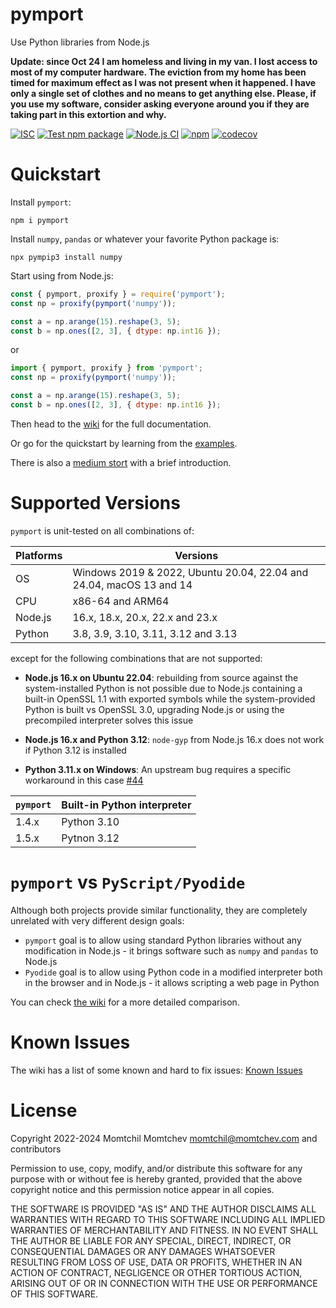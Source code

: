 # pymport

Use Python libraries from Node.js

**Update: since Oct 24 I am homeless and living in my van. I lost access to most of my computer hardware. The eviction from my home has been timed for maximum effect as I was not present when it happened. I have only a single set of clothes and no means to get anything else. Please, if you use my software, consider asking everyone around you if they are taking part in this extortion and why.**

[![ISC](https://img.shields.io/github/license/mmomtchev/pymport)](https://github.com/mmomtchev/pymport/blob/main/LICENSE)
[![Test npm package](https://github.com/mmomtchev/pymport/actions/workflows/test-package.yml/badge.svg)](https://github.com/mmomtchev/pymport/actions/workflows/test-package.yml)
[![Node.js CI](https://github.com/mmomtchev/pymport/actions/workflows/test-dev.yml/badge.svg)](https://github.com/mmomtchev/pymport/actions/workflows/test-dev.yml)
[![npm](https://img.shields.io/npm/v/pymport)](https://www.npmjs.com/package/pymport)
[![codecov](https://codecov.io/gh/mmomtchev/pymport/branch/main/graph/badge.svg?token=pNeJl1Zhmw)](https://codecov.io/gh/mmomtchev/pymport)

# Quickstart

Install `pymport`:
```shell
npm i pymport
```

Install `numpy`, `pandas` or whatever your favorite Python package is:
```shell
npx pympip3 install numpy
```

Start using from Node.js:
```js
const { pymport, proxify } = require('pymport');
const np = proxify(pymport('numpy'));

const a = np.arange(15).reshape(3, 5);
const b = np.ones([2, 3], { dtype: np.int16 });
```

or

```js
import { pymport, proxify } from 'pymport';
const np = proxify(pymport('numpy'));

const a = np.arange(15).reshape(3, 5);
const b = np.ones([2, 3], { dtype: np.int16 });
```

Then head to the [wiki](https://github.com/mmomtchev/pymport/wiki) for the full documentation.

Or go for the quickstart by learning from the [examples](https://github.com/mmomtchev/pymport/tree/main/examples).

There is also a [medium stort](https://medium.com/@mmomtchev/using-numpy-and-pandas-in-node-js-88fe30080938) with a brief introduction.

# Supported Versions

`pymport` is unit-tested on all combinations of:

| Platforms | Versions                                                            |
| --------- | ------------------------------------------------------------------- |
| OS        | Windows 2019 & 2022, Ubuntu 20.04, 22.04 and 24.04, macOS 13 and 14 |
| CPU       | x86-64 and ARM64                                                    |
| Node.js   | 16.x, 18.x, 20.x, 22.x and 23.x                                     |
| Python    | 3.8, 3.9, 3.10, 3.11, 3.12 and 3.13                                 |

except for the following combinations that are not supported:

* **Node.js 16.x on Ubuntu 22.04**: rebuilding from source against the system-installed Python is not possible due to Node.js containing a built-in OpenSSL 1.1 with exported symbols while the system-provided Python is built vs OpenSSL 3.0, upgrading Node.js or using the precompiled interpreter solves this issue

* **Node.js 16.x and Python 3.12**: `node-gyp` from Node.js 16.x does not work if Python 3.12 is installed

* **Python 3.11.x on Windows**: An upstream bug requires a specific workaround in this case [#44](https://github.com/mmomtchev/pymport/issues/44)

| `pymport` | Built-in Python interpreter           |
| --------- | ------------------------------------- |
| 1.4.x     | Python 3.10                           |
| 1.5.x     | Pytnon 3.12                           |

# `pymport` vs `PyScript/Pyodide`

Although both projects provide similar functionality, they are completely unrelated with very different design goals:
* `pymport` goal is to allow using standard Python libraries without any modification in Node.js - it brings software such as `numpy` and `pandas` to Node.js
* `Pyodide` goal is to allow using Python code in a modified interpreter both in the browser and in Node.js - it allows scripting a web page in Python

You can check [the wiki](https://github.com/mmomtchev/pymport/wiki/vs-Pyodide) for a more detailed comparison.

# Known Issues

The wiki has a list of some known and hard to fix issues:
[Known Issues](https://github.com/mmomtchev/pymport/wiki#known-issues)

# License

Copyright 2022-2024 Momtchil Momtchev <momtchil@momtchev.com> and contributors

Permission to use, copy, modify, and/or distribute this software for any purpose with or without fee is hereby granted, provided that the above copyright notice and this permission notice appear in all copies.

THE SOFTWARE IS PROVIDED "AS IS" AND THE AUTHOR DISCLAIMS ALL WARRANTIES WITH REGARD TO THIS SOFTWARE INCLUDING ALL IMPLIED WARRANTIES OF MERCHANTABILITY AND FITNESS. IN NO EVENT SHALL THE AUTHOR BE LIABLE FOR ANY SPECIAL, DIRECT, INDIRECT, OR CONSEQUENTIAL DAMAGES OR ANY DAMAGES WHATSOEVER RESULTING FROM LOSS OF USE, DATA OR PROFITS, WHETHER IN AN ACTION OF CONTRACT, NEGLIGENCE OR OTHER TORTIOUS ACTION, ARISING OUT OF OR IN CONNECTION WITH THE USE OR PERFORMANCE OF THIS SOFTWARE.
